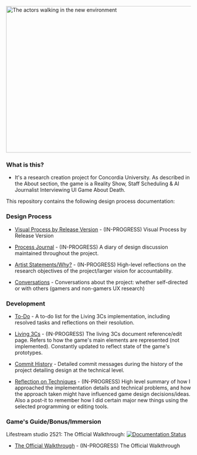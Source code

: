 <img id="v1.0-mm" align=center src="https://github.com/SylvainTran/V00717/blob/main/docs/v1.0/3.PNG" width=600 height=400 alt="The actors walking in the new environment"/>

### What is this?

- It's a research creation project for Concordia University. As described in the About section, the game is a Reality Show, Staff Scheduling & AI Journalist Interviewing UI Game About Death.

This repository contains the following design process documentation:

### Design Process

- [Visual Process by Release Version](https://github.com/SylvainTran/V00717/wiki/Visual-Process-by-Release-Versions) - (IN-PROGRESS) Visual Process by Release Version

- [Process Journal](https://github.com/SylvainTran/V00717/wiki/Process-Journal) - (IN-PROGRESS) A diary of design discussion maintained throughout the project.

- [Artist Statements/Why?](https://github.com/SylvainTran/V00717/wiki/Why%3F) - (IN-PROGRESS) High-level reflections on the research objectives of the project/larger vision for accountability.

- [Conversations](https://github.com/SylvainTran/V00717/wiki/Conversations) - Conversations about the project: whether self-directed or with others (gamers and non-gamers UX research)

### Development
 
- [To-Do](https://github.com/SylvainTran/V00717/wiki/To-do) - A to-do list for the Living 3Cs implementation, including resolved tasks and reflections on their resolution.

- [Living 3Cs](https://github.com/SylvainTran/V00717/wiki/Living-3Cs) - (IN-PROGRESS) The living 3Cs document reference/edit page. Refers to how the game's main elements are represented (not implemented). Constantly updated to reflect state of the game's prototypes.

- [Commit History](https://github.com/SylvainTran/V00717/commits/main) - Detailed commit messages during the history of the project detailing design at the technical level.

- [Reflection on Techniques](https://github.com/SylvainTran/V00717/wiki/Reflection-on-Techniques) - (IN-PROGRESS) High level summary of how I approached the implementation details and technical problems, and how the approach taken might have influenced game design decisions/ideas. Also a post-it to remember how I did certain major new things using the selected programming or editing tools.

### Game's Guide/Bonus/Immersion

Lifestream studio 2521: The Official Walkthrough: [![Documentation Status](https://readthedocs.org/projects/lifestream-studio-2521/badge/?version=latest)](https://lifestream-studio-2521.readthedocs.io/en/latest/?badge=latest)

- [The Official Walkthrough](https://github.com/SylvainTran/V00717/wiki/Technical-Docs) - (IN-PROGRESS) The Official Walkthrough
